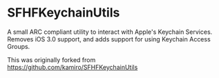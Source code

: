 SFHFKeychainUtils
=================

A small ARC compliant utility to interact with Apple's Keychain Services. Removes iOS 3.0 support, and adds support for using Keychain Access Groups.

This was originally forked from https://github.com/kamiro/SFHFKeychainUtils
